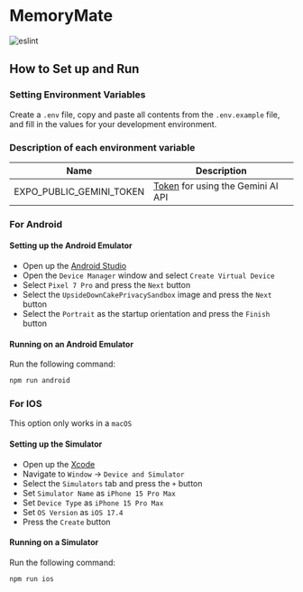 # MemoryMate

<img src="https://github.com/SeoulSKY/MemoryMate/actions/workflows/eslint.yml/badge.svg" alt="eslint">

## How to Set up and Run

### Setting Environment Variables

Create a `.env` file, copy and paste all contents from the `.env.example` file, and fill in the values for your development environment.

### Description of each environment variable

| Name                     | Description                                                             |
|--------------------------|-------------------------------------------------------------------------|
| EXPO_PUBLIC_GEMINI_TOKEN | [Token](https://aistudio.google.com/app/apikey) for using the Gemini AI API |

### For Android

#### Setting up the Android Emulator

* Open up the [Android Studio](https://developer.android.com/studio)
* Open the `Device Manager` window and select `Create Virtual Device`
* Select `Pixel 7 Pro` and press the `Next` button
* Select the `UpsideDownCakePrivacySandbox` image and press the `Next` button
* Select the `Portrait` as the startup orientation and press the `Finish` button

#### Running on an Android Emulator

Run the following command:

```bash
npm run android
```

### For IOS

This option only works in a `macOS`

#### Setting up the Simulator

* Open up the [Xcode](https://developer.apple.com/xcode/)
* Navigate to `Window` -> `Device and Simulator`
* Select the `Simulators` tab and press the `+` button
* Set `Simulator Name` as `iPhone 15 Pro Max`
* Set `Device Type` as `iPhone 15 Pro Max`
* Set `OS Version` as `iOS 17.4`
* Press the `Create` button

#### Running on a Simulator

Run the following command:

```bash
npm run ios
```
